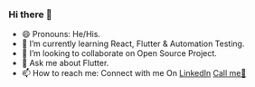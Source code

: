 ### Hi there 👋


<!-- **anubhav11803451/anubhav11803451** is a ✨ _special_ ✨ repository because its `README.md` (this file) appears on your GitHub profile. -->

<!-- Here are some ideas to get you started: -->

- 😄 Pronouns: He/His.
- 🌱 I’m currently learning React, Flutter & Automation Testing.
- 👯 I’m looking to collaborate on Open Source Project.
- 💬 Ask me about Flutter.
- 📫 How to reach me: Connect with me On [LinkedIn](https://www.linkedin.com/in/anubhav-gupta-307a3a16b/) [Call me📱](+919026743253)

